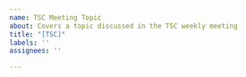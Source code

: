 ```yaml
---
name: TSC Meeting Topic
about: Covers a topic discussed in the TSC weekly meeting
title: "[TSC]"
labels: ''
assignees: ''

---
```


<!-- SPDX-FileCopyrightText: 2025 Contributors to the Media eXchange Layer project. -->
<!-- SPDX-License-Identifier: Apache-2.0 -->
